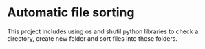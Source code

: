 # Automatic file sorting

This project includes using os and shutil python libraries to check a directory, create new folder and sort files into those folders.

